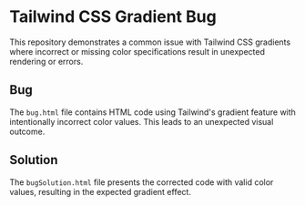 # Tailwind CSS Gradient Bug
This repository demonstrates a common issue with Tailwind CSS gradients where incorrect or missing color specifications result in unexpected rendering or errors.

## Bug
The `bug.html` file contains HTML code using Tailwind's gradient feature with intentionally incorrect color values. This leads to an unexpected visual outcome.

## Solution
The `bugSolution.html` file presents the corrected code with valid color values, resulting in the expected gradient effect.